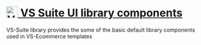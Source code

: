 <h1 style="color:#620066;font-weight:bold">
 <a href="https://vsecommerce.com/">
  <img src="https://www.vsonlineservices.com/assets/images/logo/vs-logo-dark-l.webp" alt="VS Online Services" title="VS Online Services" align="top" height="30px" />
  <span>VS Suite UI library components</span>
 </a>
</h1>


VS-Suite library provides the some of the basic default library components used in VS-Ecommerce templates
